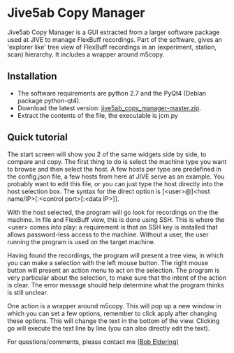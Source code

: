 <h1>Jive5ab Copy Manager</h1>

<p>
Jive5ab Copy Manager is a GUI extracted from a larger software package used at JIVE to manage FlexBuff recordings.
Part of the software, gives an 'explorer like' tree view of FlexBuff recordings in an (experiment, station, scan) hierarchy.
It includes a wrapper around m5copy.

<h2>Installation</h2>
<ul>
<li>The software requirements are python 2.7 and the PyQt4 (Debian package python-qt4).  
<li>Download the latest version: <a href="https://github.com/jive-vlbi/jive5ab-copy-manager/archive/master.zip">jive5ab_copy_manager-master.zip</a>.
<li>Extract the contents of the file, the executable is jcm.py
</ul>

<h2>Quick tutorial</h2>
The start screen will show you 2 of the same widgets side by side, to compare and copy.
The first thing to do is select the machine type you want to browse and then select the host.
A few hosts per type are predefined in the config.json file, a few hosts from here at JIVE serve as an example. You probably want to edit this file, or you can just type the host directly into the host selection box.
The syntax for the direct option is [&lt;user&gt;@]&lt;host name/IP&gt;[:&lt;control port&gt;[:&lt;data IP&gt;]].

<p>
With the host selected, the program will go look for recordings on the the machine.
In file and FlexBuff view, this is done using SSH.
This is where the &lt;user&gt; comes into play: a requirement is that an SSH key is installed that allows password-less access to the machine.
Without a user, the user running the program is used on the target machine.

<p>
Having found the recordings, the program will present a tree view, in which you can make a selection with the left mouse button.
The right mouse button will present an action menu to act on the selection.
The program is very particular about the selection, to make sure that the intent of the action is clear.
The error message should help determine what the program thinks is still unclear.

<p>
One action is a wrapper around m5copy. This will pop up a new window in which you can set a few options, remember to click apply after changing these options. This will change the text in the bottom of the view. Clicking go will execute the text line by line (you can also directly edit the text).

<p>
For questions/comments, please contact me <a href="mailto:eldering@jive.eu">(Bob Eldering)</a>
